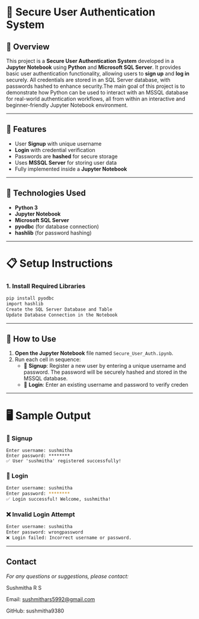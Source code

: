 # 🔐 Secure User Authentication System 

## 📖 Overview

This project is a **Secure User Authentication System** developed in a **Jupyter Notebook** using **Python** and **Microsoft SQL Server**. It provides basic user authentication functionality, allowing users to **sign up** and **log in** securely. All credentials are stored in an SQL Server database, with passwords hashed to enhance security.The main goal of this project is to demonstrate how Python can be used to interact with an MSSQL database for real-world authentication workflows, all from within an interactive and beginner-friendly Jupyter Notebook environment.

---

## 🚀 Features

- User **Signup** with unique username
- **Login** with credential verification
- Passwords are **hashed** for secure storage
- Uses **MSSQL Server** for storing user data
- Fully implemented inside a **Jupyter Notebook**

---

## 🧰 Technologies Used

- **Python 3**
- **Jupyter Notebook**
- **Microsoft SQL Server**
- **pyodbc** (for database connection)
- **hashlib** (for password hashing)

---

# 📋 Setup Instructions

### 1. Install Required Libraries

```bash
pip install pyodbc
import hashlib
Create the SQL Server Database and Table
Update Database Connection in the Notebook
```

---

## 🧪 How to Use

1. **Open the Jupyter Notebook** file named `Secure_User_Auth.ipynb`.
2. Run each cell in sequence:
   - 🔐 **Signup**: Register a new user by entering a unique username and password. The password will be securely hashed and stored in the MSSQL database.
   - 🔑 **Login**: Enter an existing username and password to verify creden

---

# 🖥️ Sample Output

### 🔐 Signup

```plaintext
Enter username: sushmitha
Enter password: ********
✅ User 'sushmitha' registered successfully!
```

### 🔑 Login
```bash
Enter username: sushmitha
Enter password: ********
✅ Login successful! Welcome, sushmitha!
```

### ❌ Invalid Login Attempt
```bash
Enter username: sushmitha
Enter password: wrongpassword
❌ Login failed: Incorrect username or password.
```

---

## Contact
*For any questions or suggestions, please contact:*

Sushmitha R S

Email: sushmithars5992@gmail.com

GitHub: sushmitha9380
